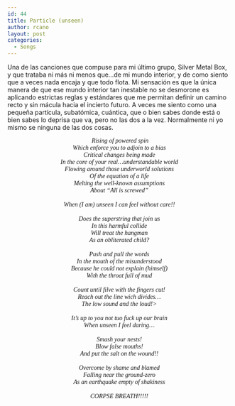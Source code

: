 ```yaml
---
id: 44
title: Particle (unseen)
author: rcano
layout: post
categories:
  - Songs
---
```

Una de las canciones que compuse para mi último grupo, Silver Metal Box, y que trataba ni más ni menos que&#8230;de mi mundo interior, y de como siento que a veces nada encaja y que todo flota. Mi sensación es que la única manera de que ese mundo interior tan inestable no se desmorone es aplicando estrictas reglas y estándares que me permitan definir un camino recto y sin mácula hacia el incierto futuro. A veces me siento como una pequeña partícula, subatómica, cuántica, que o bien sabes donde está o bien sabes lo deprisa que va, pero no las dos a la vez. Normalmente ni yo mismo se ninguna de las dos cosas.

<div style="text-align: center;">
  <span style="font-family: Times, 'Times New Roman', serif;"><i>&nbsp;Rising of powered spin</i></span>
</div>

<div style="text-align: center;">
  <span style="font-family: Times, 'Times New Roman', serif;"><i>Which enforce you to adjoin to a bias</i></span>
</div>

<div style="text-align: center;">
  <span style="font-family: Times, 'Times New Roman', serif;"><i>Critical changes being made</i></span>
</div>

<div style="text-align: center;">
  <span style="font-family: Times, 'Times New Roman', serif;"><i>In the core of your real&#8230;understandable world</i></span>
</div>

<div style="text-align: center;">
  <span style="font-family: Times, 'Times New Roman', serif;"><i>Flowing around those underworld solutions</i></span>
</div>

<div style="text-align: center;">
  <span style="font-family: Times, 'Times New Roman', serif;"><i>Of the equation of a life</i></span>
</div>

<div style="text-align: center;">
  <span style="font-family: Times, 'Times New Roman', serif;"><i>Melting the well-known assumptions</i></span>
</div>

<div style="text-align: center;">
  <span style="font-family: Times, 'Times New Roman', serif;"><i>About &#8220;All is screwed&#8221;</i></span>
</div>

<div style="text-align: center;">
  <span style="font-family: Times, 'Times New Roman', serif;"><i><br /></i></span>
</div>

<div style="text-align: center;">
  <span style="font-family: Times, 'Times New Roman', serif;"><i>When (I am) unseen I can feel without care!!</i></span>
</div>

<div style="text-align: center;">
  <span style="font-family: Times, 'Times New Roman', serif;"><i><br /></i></span>
</div>

<div style="text-align: center;">
  <span style="font-family: Times, 'Times New Roman', serif;"><i>Does the superstring that join us</i></span>
</div>

<div style="text-align: center;">
  <span style="font-family: Times, 'Times New Roman', serif;"><i>In this harmful collide</i></span>
</div>

<div style="text-align: center;">
  <span style="font-family: Times, 'Times New Roman', serif;"><i>Will treat the hangman</i></span>
</div>

<div style="text-align: center;">
  <span style="font-family: Times, 'Times New Roman', serif;"><i>As an obliterated child?</i></span>
</div>

<div style="text-align: center;">
  <span style="font-family: Times, 'Times New Roman', serif;"><i><br /></i></span>
</div>

<div style="text-align: center;">
  <span style="font-family: Times, 'Times New Roman', serif;"><i>Push and pull the words</i></span>
</div>

<div style="text-align: center;">
  <span style="font-family: Times, 'Times New Roman', serif;"><i>In the mouth of the misunderstood</i></span>
</div>

<div style="text-align: center;">
  <span style="font-family: Times, 'Times New Roman', serif;"><i>Because he could not explain (himself)</i></span>
</div>

<div style="text-align: center;">
  <span style="font-family: Times, 'Times New Roman', serif;"><i>With the throat full of mud</i></span>
</div>

<div style="text-align: center;">
  <span style="font-family: Times, 'Times New Roman', serif;"><i><br /></i></span>
</div>

<div style="text-align: center;">
  <span style="font-family: Times, 'Times New Roman', serif;"><i>Count until filve with the fingers cut!</i></span>
</div>

<div style="text-align: center;">
  <span style="font-family: Times, 'Times New Roman', serif;"><i>Reach out the line wich divides&#8230;</i></span>
</div>

<div style="text-align: center;">
  <span style="font-family: Times, 'Times New Roman', serif;"><i>The low sound and the loud!></i></span>
</div>

<div style="text-align: center;">
  <span style="font-family: Times, 'Times New Roman', serif;"><i><br /></i></span>
</div>

<div style="text-align: center;">
  <span style="font-family: Times, 'Times New Roman', serif;"><i>It&#8217;s up to you not tuo fuck up our brain</i></span>
</div>

<div style="text-align: center;">
  <span style="font-family: Times, 'Times New Roman', serif;"><i>When unseen I feel daring&#8230;</i></span>
</div>

<div style="text-align: center;">
  <span style="font-family: Times, 'Times New Roman', serif;"><i><br /></i></span>
</div>

<div style="text-align: center;">
  <span style="font-family: Times, 'Times New Roman', serif;"><i>Smash your nests!</i></span>
</div>

<div style="text-align: center;">
  <span style="font-family: Times, 'Times New Roman', serif;"><i>Blow false mouths!</i></span>
</div>

<div style="text-align: center;">
  <span style="font-family: Times, 'Times New Roman', serif;"><i>And put the salt on the wound!!</i></span>
</div>

<div style="text-align: center;">
  <span style="font-family: Times, 'Times New Roman', serif;"><i><br /></i></span>
</div>

<div style="text-align: center;">
  <span style="font-family: Times, 'Times New Roman', serif;"><i>Overcome by shame and blamed</i></span>
</div>

<div style="text-align: center;">
  <span style="font-family: Times, 'Times New Roman', serif;"><i>Falling near the ground-zero</i></span>
</div>

<div style="text-align: center;">
  <span style="font-family: Times, 'Times New Roman', serif;"><i>As an earthquake empty of shakiness</i></span>
</div>

<div style="text-align: center;">
  <span style="font-family: Times, 'Times New Roman', serif;"><i><br /></i></span>
</div>

<div style="text-align: center;">
  <span style="font-family: Times, 'Times New Roman', serif;"><i>CORPSE BREATH!!!!!</i></span>
</div>
